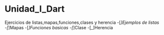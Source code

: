 # Unidad_I_Dart
Ejercicios de listas,mapas,funciones,clases y herencia
-[_]Ejemplos de listas
-[_]Mapas
-[_]Funciones basicas
-[_]Clase
-[_]Herencia

























